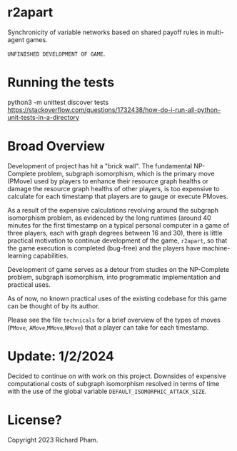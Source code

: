 # r2apart

Synchronicity of variable networks based on shared payoff rules in multi-agent games. 

`UNFINISHED DEVELOPMENT OF GAME`.

# Running the tests
python3 -m unittest discover tests
https://stackoverflow.com/questions/1732438/how-do-i-run-all-python-unit-tests-in-a-directory

# Broad Overview
Development of project has hit a "brick 
wall". The fundamental NP-Complete problem,
subgraph isomorphism, which is the primary
move (PMove) used by players to enhance their
resource graph healths or damage the resource
graph healths of other players, is too 
expensive to calculate for each timestamp 
that players are to gauge or execute PMoves.

As a result of the expensive calculations
revolving around the subgraph isomorphism
problem, as evidenced by the long runtimes
(around 40 minutes for the first timestamp 
on a typical personal computer in a game of 
three players, each with graph degrees 
between 16 and 30), there is little
practical motivation to continue development 
of the game, `r2apart`, so that the game 
execution is completed (bug-free) and the
players have machine-learning capabilities.

Development of game serves as a detour from
studies on the NP-Complete problem, 
subgraph isomorphism, into programmatic
implementation and practical uses.

As of now, no known practical uses of the
existing codebase for this game can be
thought of by its author.

Please see the file `technicals` for a brief
overview of the types of moves (`PMove`,
`AMove`,`MMove`,`NMove`) that a player can
take for each timestamp.

# Update: 1/2/2024

Decided to continue on with work on this project. 
Downsides of expensive computational costs of subgraph
isomorphism resolved in terms of time with the use of
the global variable `DEFAULT_ISOMORPHIC_ATTACK_SIZE`.

# License?
Copyright 2023 Richard Pham.